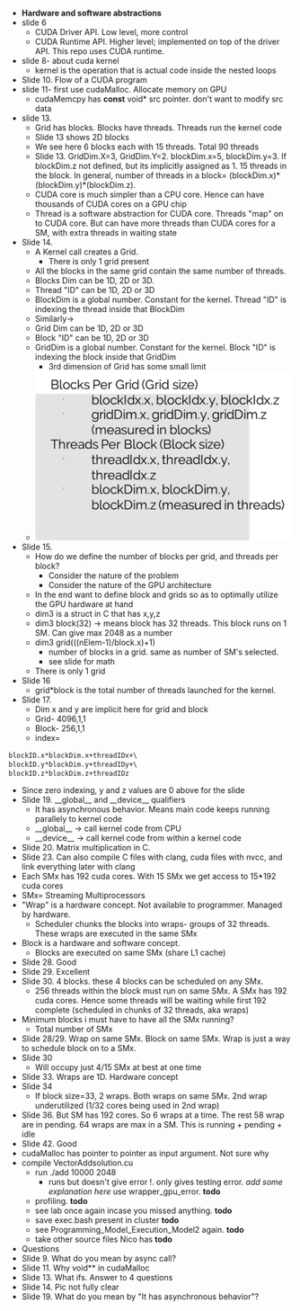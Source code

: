 * **Hardware and software abstractions**
* slide 6
  * CUDA Driver API. Low level, more control
  * CUDA Runtime API. Higher level; implemented on top of the driver API. This repo uses CUDA runtime.
* slide 8- about cuda kernel
  * kernel is the operation that is actual code inside the nested loops
* Slide 10. Flow of a CUDA program
* slide 11- first use cudaMalloc. Allocate memory on GPU
  * cudaMemcpy has **const** void* src pointer. don't want to modify src data
* slide 13.
  * Grid has blocks. Blocks have threads. Threads run the kernel code
  * Slide 13 shows 2D blocks
  * We see here 6 blocks each with 15 threads. Total 90 threads
  * Slide 13. GridDim.X=3, GridDim.Y=2. blockDim.x=5, blockDim.y=3. If blockDim.z not defined, but its implicitly assigned as 1. 15 threads in the block. In general, number of threads in a block= (blockDim.x)\*(blockDim.y)\*(blockDim.z).
  * CUDA core is much simpler than a CPU core. Hence can have thousands of CUDA cores on a GPU chip
  * Thread is a software abstraction for CUDA core. Threads "map" on to CUDA core. But can have more threads than CUDA cores for a SM, with extra threads in waiting state
* Slide 14.
  * A Kernel call creates a Grid.
    * There is only 1 grid present
  * All the blocks in the same grid contain the same number of threads.
  * Blocks Dim can be 1D, 2D or 3D.
  * Thread "ID" can be 1D, 2D or 3D
  * BlockDim is a global number. Constant for the kernel. Thread "ID" is indexing the thread inside that BlockDim
  * Similarly->
  * Grid Dim can be 1D, 2D or 3D
  * Block "ID" can be 1D, 2D or 3D
  * GridDim is a global number. Constant for the kernel. Block "ID" is indexing the block inside that GridDim
    * 3rd dimension of Grid has some small limit
  * ![](images/1.png)
* Slide 15.
  * How do we define the number of blocks per grid, and threads per block?
    * Consider the nature of the problem
    * Consider the nature of the GPU
architecture
  * In the end want to define block and grids so as to optimally utilize the GPU hardware at hand
  * dim3 is a struct in C that has x,y,z
  * dim3 block(32) -> means block has 32 threads. This block runs on 1 SM. Can give max 2048 as a number
  * dim3 grid(((nElem-1)/block.x)+1)
    * number of blocks in a grid. same as number of SM's selected.
    * see slide for math
  * There is only 1 grid
* Slide 16
  * grid*block is the total number of threads launched for the kernel.
* Slide 17.
  * Dim x and y are implicit here for grid and block
  * Grid- 4096,1,1
  * Block- 256,1,1
  * index=
```
blockID.x*blockDim.x+threadIDx+\
blockID.y*blockDim.y+threadIDy+\
blockID.z*blockDim.z+threadIDz
```
  * Since zero indexing, y and z values are 0 above for the slide
* Slide 19. \_\_global__ and \_\_device__ qualifiers
  * It has asynchronous behavior. Means main code keeps running parallely to kernel code
  * \_\_global__ -> call kernel code from CPU
  * \_\_device__ -> call kernel code from within a kernel code
* Slide 20. Matrix multiplication in C.
* Slide 23. Can also compile C files with clang, cuda files with nvcc, and link everything later with clang
* Each SMx has 192 cuda cores. With 15 SMx we get access to 15*192 cuda cores
* SMx= Streaming Multiprocessors
* "Wrap" is a hardware concept. Not available to programmer. Managed by hardware.
  * Scheduler chunks the blocks into wraps- groups of 32 threads. These wraps are executed in the same SMx
* Block is a hardware and software concept.
  * Blocks are executed on same SMx (share L1 cache)
* Slide 28. Good
* Slide 29. Excellent
* Slide 30. 4 blocks. these 4 blocks can be scheduled on any SMx.
  * 256 threads within the block must run on same SMx. A SMx has 192 cuda cores. Hence some threads will be waiting while first 192 complete (scheduled in chunks of 32 threads, aka wraps)
* Minimum blocks i must have to have all the SMx running?
  * Total number of SMx
* Slide 28/29. Wrap on same SMx. Block on same SMx. Wrap is just a way to schedule block on to a SMx.
* Slide 30
  * Will occupy just 4/15 SMx at best at one time
* Slide 33. Wraps are 1D. Hardware concept
* Slide 34
  * If block size=33, 2 wraps. Both wraps on same SMx. 2nd wrap underutilized (1/32 cores being used in 2nd wrap)
* Slide 36. But SM has 192 cores. So 6 wraps at a time. The rest 58 wrap are in pending. 64 wraps are max in a SM.  This is running + pending + idle
* Slide 42. Good
* cudaMalloc has pointer to pointer as input argument. Not sure why
* compile VectorAddsolution.cu
  * run ./add 10000 2048
    * runs but doesn't give error !. only gives testing error.  _add some explanation here_ use wrapper_gpu_error. **todo**
  * profiling. **todo**
  * see lab once again incase you missed anything. **todo**
  * save exec.bash present in cluster **todo**
  * see Programming_Model_Execution_Model2 again. **todo**
  * take other source files Nico has **todo**
* Questions
* Slide 9. What do you mean by async call?
* Slide 11. Why void** in cudaMalloc
* Slide 13. What ifs. Answer to 4 questions
* Slide 14. Pic not fully clear
* Slide 19. What do you mean by "It has asynchronous behavior"?

